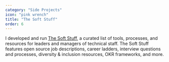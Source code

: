 ```yaml
---
category: "Side Projects"
icon: "pink wrench"
title: "The Soft Stuff"
order: 6
---
```

I developed and run <a href="https://softstuff.tools" target="_blank">The Soft Stuff</a>, a curated list of tools, processes, and resources for leaders and managers of technical staff. The Soft Stuff features open source job descriptions, career ladders, interview questions and processes, diversity &amp; inclusion resources, OKR frameworks, and more.

